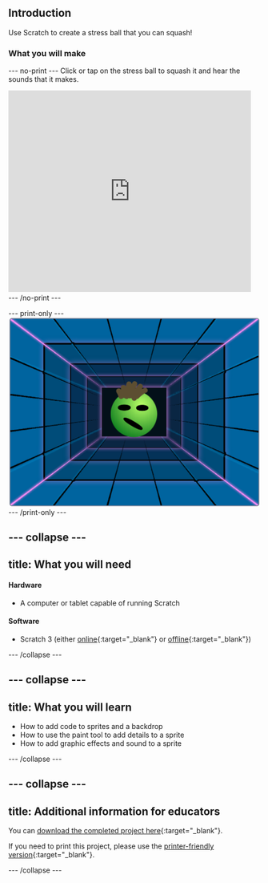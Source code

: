 ## Introduction

Use Scratch to create a stress ball that you can squash!

### What you will make

--- no-print ---
Click or tap on the stress ball to squash it and hear the sounds that it makes.

<div class="scratch-preview">
  <iframe src="https://scratch.mit.edu/projects/401316899/embed" allowtransparency="true" width="485" height="402" frameborder="0" scrolling="no" allowfullscreen></iframe>
</div>
--- /no-print ---

--- print-only ---
![Complete project](images/balls-showcase-static.png)
--- /print-only ---

--- collapse ---
---
title: What you will need
---
#### Hardware

+ A computer or tablet capable of running Scratch

#### Software

+ Scratch 3 (either [online](https://scratch.mit.edu/){:target="_blank"} or [offline](https://scratch.mit.edu/download){:target="_blank"})

--- /collapse ---

--- collapse ---
---
title: What you will learn
---

+ How to add code to sprites and a backdrop
+ How to use the paint tool to add details to a sprite
+ How to add graphic effects and sound to a sprite

--- /collapse ---

--- collapse ---
---
title: Additional information for educators
---

You can [download the completed project here](http://rpf.io/p/en/stress-ball-get){:target="_blank"}.

If you need to print this project, please use the [printer-friendly version](https://projects.raspberrypi.org/en/projects/project-name/print){:target="_blank"}.

--- /collapse ---
